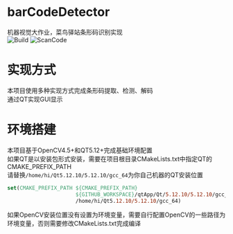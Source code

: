 # barCodeDetector  
机器视觉大作业，菜鸟驿站条形码识别实现  
![Build](https://github.com/WangShuoran/barCodeDetector/actions/workflows/cmake.yml/badge.svg) ![ScanCode](https://github.com/WangShuoran/barCodeDetector/actions/workflows/codeql-analysis.yml/badge.svg)  

# 实现方式  
本项目使用多种实现方式完成条形码提取、检测、解码  
通过QT实现GUI显示  

# 环境搭建  
本项目基于OpenCV4.5+和QT5.12+完成基础环境配置  
如果QT是以安装包形式安装，需要在项目根目录CMakeLists.txt中指定QT的CMAKE_PREFIX_PATH  
请替换`/home/hi/Qt5.12.10/5.12.10/gcc_64`为你自己机器的QT安装位置  
```cmake  
set(CMAKE_PREFIX_PATH ${CMAKE_PREFIX_PATH}  
                      ${GITHUB_WORKSPACE}/qtApp/Qt/5.12.10/5.12.10/gcc_64  
                      /home/hi/Qt5.12.10/5.12.10/gcc_64)  
```  
如果OpenCV安装位置没有设置为环境变量，需要自行配置OpenCV的一些路径为环境变量，否则需要修改CMakeLists.txt完成编译  

